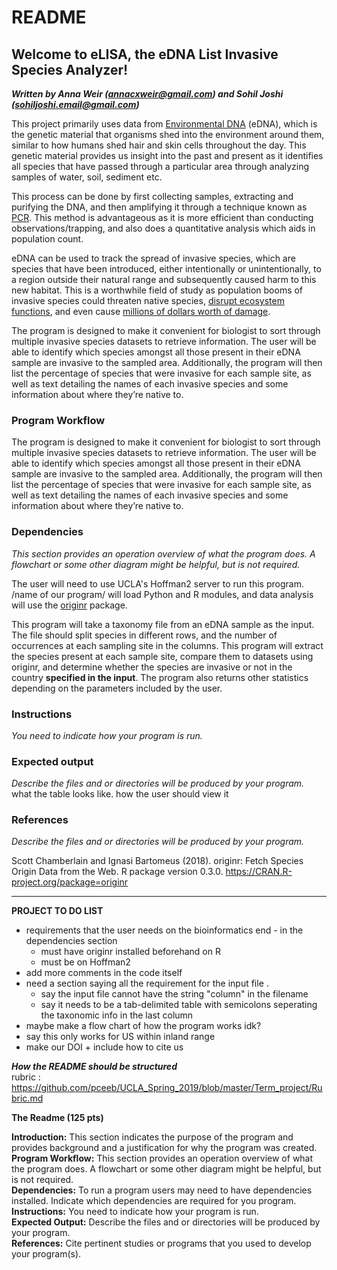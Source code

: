 # README

## Welcome to eLISA, the eDNA List Invasive Species Analyzer!   
***Written by Anna Weir (annacxweir@gmail.com) and Sohil Joshi (sohiljoshi.email@gmail.com)***   

This project primarily uses data from [Environmental DNA](https://www.sciencedirect.com/science/article/pii/S0006320714004443) (eDNA), which is the genetic material that organisms shed into the environment around them, similar to how humans shed hair and skin cells throughout the day. This genetic material provides us insight into the past and present as it identifies all species that have passed through a particular area through analyzing samples of water, soil, sediment etc.   

This process can be done by first collecting samples, extracting and purifying the DNA, and then amplifying it through a technique known as [PCR](https://www.yourgenome.org/facts/what-is-pcr-polymerase-chain-reaction). This method is advantageous as it is more efficient than conducting observations/trapping, and also does a quantitative analysis which aids in population count.   

eDNA can be used to track the spread of invasive species, which are species that have been introduced, either intentionally or unintentionally, to a region outside their natural range and subsequently caused harm to this new habitat. This is a worthwhile field of study as population booms of invasive species could threaten native species, [disrupt ecosystem functions](https://www.environmentalscience.org/invasive-species), and even cause [millions of dollars worth of damage](https://2001-2009.state.gov/g/oes/ocns/inv/cs/2304.htm).   

The program is designed to make it convenient for biologist to sort through multiple invasive species datasets to retrieve information. The user will be able to identify which species amongst all those present in their eDNA sample are invasive to the sampled area. Additionally, the program will then list the percentage of species that were invasive for each sample site, as well as text detailing the names of each invasive species and some information about where they’re native to.


### Program Workflow 

The program is designed to make it convenient for biologist to sort through multiple invasive species datasets to retrieve information. The user will be able to identify which species amongst all those present in their eDNA sample are invasive to the sampled area. Additionally, the program will then list the percentage of species that were invasive for each sample site, as well as text detailing the names of each invasive species and some information about where they’re native to. 

### Dependencies
*This section provides an operation overview of what the program does. A flowchart or some other diagram might be helpful, but is not required.* 

The user will need to use UCLA's Hoffman2 server to run this program. /name of our program/ will load Python and R modules, and data analysis will use the [originr](https://github.com/ropensci/originr) package. 

This program will take a taxonomy file from an eDNA sample as the input. The file should split species in different rows, and the number of occurrences at each sampling site in the columns. This program will extract the species present at each sample site, compare them to datasets using originr, and determine whether the species are invasive or not in the country **specified in the input**. The program also returns other statistics depending on the parameters included by the user.

### Instructions
*You need to indicate how your program is run.*    


### Expected output
*Describe the files and or directories will be produced by your program.*   
what the table looks like. how the user should view it   

### References
*Describe the files and or directories will be produced by your program.*  

Scott Chamberlain and Ignasi Bartomeus (2018). originr: Fetch Species  
  Origin Data from the Web. R package version 0.3.0.
  https://CRAN.R-project.org/package=originr

_______________

**PROJECT TO DO LIST**   
  - requirements that the user needs on the bioinformatics end - in the dependencies section    
    - must have originr installed beforehand on R    
    - must be on Hoffman2   
  - add more comments in the code itself         
  - need a section saying all the requirement for the input file .    
    - say the input file cannot have the string "column" in the filename   
    - say it needs to be a tab-delimited table with semicolons seperating the taxonomic info in the last column       
  - maybe make a flow chart of how the program works idk?     
  - say this only works for US within inland range 
  - make our DOI + include how to cite us 
   
***How the README should be structured***            
rubric : https://github.com/pceeb/UCLA_Spring_2019/blob/master/Term_project/Rubric.md    

**The Readme (125 pts)**       

**Introduction:** This section indicates the purpose of the program and provides background and a justification for why the program was created.    
**Program Workflow:** This section provides an operation overview of what the program does. A flowchart or some other diagram might be helpful, but is not required.     
**Dependencies:** To run a program users may need to have dependencies installed. Indicate which dependencies are required for you program.   
**Instructions:** You need to indicate how your program is run.    
**Expected Output:** Describe the files and or directories will be produced by your program.   
**References:** Cite pertinent studies or programs that you used to develop your program(s).   

